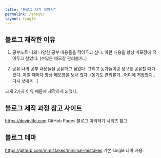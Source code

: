 ```yaml
---
title: "블로그 제작 설명서"
permalink: /about/
layout: single
---
```


## 블로그 제작한 이유

1. 공부노트
    나의 다양한 공부 내용들을 적어두고 싶다.
    이런 내용을 항상 메모장에 적어두고 살았다.
    (수많은 메모장 관리불가..)

2. 공유
    나의 공부 내용들을 공유하고 싶었다.
    그리고 동기들이랑 정보를 공유할 때가 있다.
    이럴 때마다 항상 메모장을 보내 줬다.
    (동기도 관리불가.. 어디에 저장했지..다시 보내ㅈ.. )

크게 2가지 이유 때문에 제작하게 되었다.

## 블로그 제작 과정 참고 사이트

<https://devinlife.com>
GitHub Pages 블로그 따라하기 시리즈 참고.

## 블로그 테마 

<https://github.com/mmistakes/minimal-mistakes>
기본 single 테마 사용.